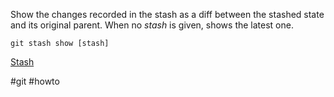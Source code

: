 Show the changes recorded in the stash as a diff between the stashed state and its original parent. When no _stash_ is given, shows the latest one.

```
git stash show [stash]
```

[Stash](Git_Stages_1Stash)

#git  #howto 